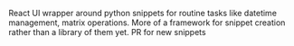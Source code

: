 React UI wrapper around python snippets for routine tasks like datetime management, matrix operations. More of a framework for snippet creation rather than a library of them yet. PR for new snippets

